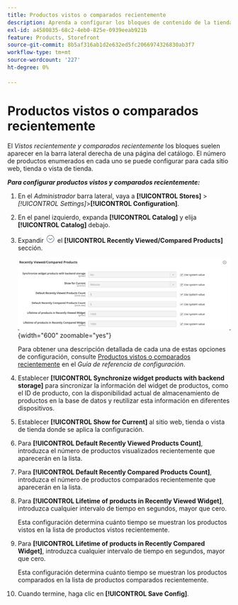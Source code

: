 ```yaml
---
title: Productos vistos o comparados recientemente
description: Aprenda a configurar los bloques de contenido de la tienda para los productos vistos y comparados recientemente.
exl-id: a4580835-68c2-4eb0-825e-0939eeab921b
feature: Products, Storefront
source-git-commit: 8b5af316ab1d2e632ed5fc2066974326830ab3f7
workflow-type: tm+mt
source-wordcount: '227'
ht-degree: 0%

---
```


# Productos vistos o comparados recientemente

El _Vistos recientemente y comparados recientemente_ los bloques suelen aparecer en la barra lateral derecha de una página del catálogo. El número de productos enumerados en cada uno se puede configurar para cada sitio web, tienda o vista de tienda.

**_Para configurar productos vistos y comparados recientemente:_**

1. En el _Administrador_ barra lateral, vaya a **[!UICONTROL Stores]** > _[!UICONTROL Settings]_>**[!UICONTROL Configuration]**.

1. En el panel izquierdo, expanda **[!UICONTROL Catalog]** y elija **[!UICONTROL Catalog]** debajo.

1. Expandir ![Selector de expansión](../assets/icon-display-expand.png) el **[!UICONTROL Recently Viewed/Compared Products]** sección.

   ![Configuración del catálogo: productos vistos o comparados recientemente](../configuration-reference/catalog/assets/catalog-recently-viewed-and-compared-products.png){width="600" zoomable="yes"}

   Para obtener una descripción detallada de cada una de estas opciones de configuración, consulte [Productos vistos o comparados recientemente](../configuration-reference/catalog/catalog.md#recently-viewedcompared-products) en el _Guía de referencia de configuración_.

1. Establecer **[!UICONTROL Synchronize widget products with backend storage]** para sincronizar la información del widget de productos, como el ID de producto, con la disponibilidad actual de almacenamiento de productos en la base de datos y reutilizar esta información en diferentes dispositivos.

1. Establecer **[!UICONTROL Show for Current]** al sitio web, tienda o vista de tienda donde se aplica la configuración.

1. Para **[!UICONTROL Default Recently Viewed Products Count]**, introduzca el número de productos visualizados recientemente que aparecerán en la lista.

1. Para **[!UICONTROL Default Recently Compared Products Count]**, introduzca el número de productos comparados recientemente que aparecerán en la lista.

1. Para **[!UICONTROL Lifetime of products in Recently Viewed Widget]**, introduzca cualquier intervalo de tiempo en segundos, mayor que cero.

   Esta configuración determina cuánto tiempo se muestran los productos vistos en la lista de productos vistos recientemente.

1. Para **[!UICONTROL Lifetime of products in Recently Compared Widget]**, introduzca cualquier intervalo de tiempo en segundos, mayor que cero.

   Esta configuración determina cuánto tiempo se muestran los productos comparados en la lista de productos comparados recientemente.

1. Cuando termine, haga clic en **[!UICONTROL Save Config]**.
